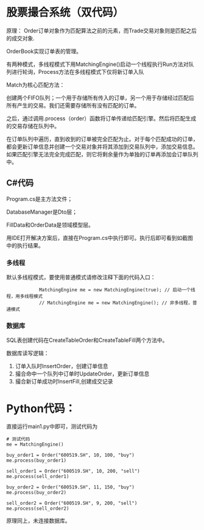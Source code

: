# 股票撮合系统（双代码）

原理：
Order订单对象作为匹配算法之前的元素，而Trade交易对象则是匹配之后的成交对象.

OrderBook实现订单表的管理。

有两种模式，多线程模式下用MatchingEngine()启动一个线程执行Run方法对队列进行轮询，Process方法在多线程模式下仅将新订单入队

Match为核心匹配方法：

创建两个FIFO队列；一个用于存储所有传入的订单，另一个用于存储经过匹配后所有产生的交易。我们还需要存储所有没有匹配的订单。

之后，通过调用.process（order）函数将订单传递给匹配引擎。然后将匹配生成的交易存储在队列中。

在订单队列中遍历，直到收到的订单被完全匹配为止。对于每个匹配成功的订单，都会更新订单信息并创建一个交易对象并将其添加到交易队列中，添加交易信息。如果匹配引擎无法完全完成匹配，则它将剩余量作为单独的订单再添加会订单队列中。

## C#代码

Program.cs是主方法文件；

DatabaseManager是Dto层；

FillData和OrderData是领域模型层。

用IDE打开解决方案后，直接在Program.cs中执行即可。执行后即可看到如截图中的执行结果。

### 多线程

默认多线程模式，要使用普通模式请修改注释下面的代码入口：
```
            MatchingEngine me = new MatchingEngine(true); // 启动一个线程，用多线程模式
            // MatchingEngine me = new MatchingEngine(); // 非多线程，普通模式
```            

### 数据库

SQL表创建代码在CreateTableOrder和CreateTableFill两个方法中。

数据库读写逻辑：

1. 订单入队时InsertOrder，创建订单信息
2. 撮合命中一个队列中订单时UpdateOrder，更新订单信息
3. 撮合新订单成功时InsertFill,创建成交记录

# Python代码：

直接运行main1.py中即可，测试代码为
```
# 测试代码
me = MatchingEngine()

buy_order1 = Order("600519.SH", 10, 100, "buy")
me.process(buy_order1)

sell_order1 = Order("600519.SH", 10, 200, "sell")
me.process(sell_order1)

buy_order2 = Order("600519.SH", 11, 150, "buy")
me.process(buy_order2)

sell_order2 = Order("600519.SH", 9, 200, "sell")
me.process(sell_order2)

```

原理同上，未连接数据库。
